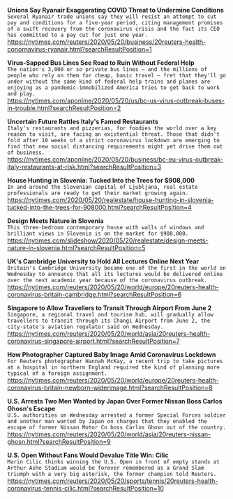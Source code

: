 **Unions Say Ryanair Exaggerating COVID Threat to Undermine Conditions**\
`Several Ryanair trade unions say they will resist an attempt to cut pay and conditions for a five-year period, citing management promises of a swift recovery from the coronavirus crisis and the fact its CEO has committed to a pay cut for just one year.`\
https://nytimes.com/reuters/2020/05/20/business/20reuters-health-conornavirus-ryanair.html?searchResultPosition=1

**Virus-Sapped Bus Lines See Road to Ruin Without Federal Help**\
`The nation's 3,000 or so private bus lines — and the millions of people who rely on them for cheap, basic travel — fret that they'll go under without the same kind of federal help trains and planes are enjoying as a pandemic-immobilized America tries to get back to work and play.`\
https://nytimes.com/aponline/2020/05/20/us/bc-us-virus-outbreak-buses-in-trouble.html?searchResultPosition=2

**Uncertain Future Rattles Italy's Famed Restaurants**\
`Italy's restaurants and pizzerias, for foodies the world over a key reason to visit, are facing an existential threat. Those that didn't fold after 10 weeks of a strict coronavirus lockdown are emerging to find that new social distancing requirements might yet drive them out of business.`\
https://nytimes.com/aponline/2020/05/20/business/bc-eu-virus-outbreak-italy-restaurants-at-risk.html?searchResultPosition=3

**House Hunting in Slovenia: Tucked Into the Trees for $908,000**\
`In and around the Slovenian capital of Ljubljana, real estate professionals are ready to get their market growing again.`\
https://nytimes.com/2020/05/20/realestate/house-hunting-in-slovenia-tucked-into-the-trees-for-908000.html?searchResultPosition=4

**Design Meets Nature in Slovenia**\
`This three-bedroom contemporary house with walls of windows and brilliant views in Slovenia is on the market for $908,000.`\
https://nytimes.com/slideshow/2020/05/20/realestate/design-meets-nature-in-slovenia.html?searchResultPosition=5

**UK's Cambridge University to Hold All Lectures Online Next Year**\
`Britain's Cambridge University became one of the first in the world on Wednesday to announce that all its lectures would be delivered online over the next academic year because of the coronavirus outbreak.`\
https://nytimes.com/reuters/2020/05/20/world/europe/20reuters-health-coronavirus-britain-cambridge.html?searchResultPosition=6

**Singapore to Allow Travellers to Transit Through Airport From June 2**\
`Singapore, a regional travel and tourism hub, will gradually allow travellers to transit through its Changi Airport from June 2, the city-state's aviation regulator said on Wednesday.     `\
https://nytimes.com/reuters/2020/05/20/world/asia/20reuters-health-coronavirus-singapore-airport.html?searchResultPosition=7

**How Photographer Captured Baby Image Amid Coronavirus Lockdown**\
`For Reuters photographer Hannah McKay, a recent trip to take pictures at a hospital in northern England required the kind of planning more typical of a foreign assignment.`\
https://nytimes.com/reuters/2020/05/20/world/europe/20reuters-health-coronavirus-britain-newborn-widerimage.html?searchResultPosition=8

**U.S. Arrests Two Men Wanted by Japan Over Former Nissan Boss Carlos Ghosn's Escape**\
`U.S. authorities on Wednesday arrested a former Special Forces soldier and another man wanted by Japan on charges that they enabled the escape of former Nissan Motor Co boss Carlos Ghosn out of the country.`\
https://nytimes.com/reuters/2020/05/20/world/asia/20reuters-nissan-ghosn.html?searchResultPosition=9

**U.S. Open Without Fans Would Devalue Title Win: Cilic**\
`Marin Cilic thinks winning the U.S. Open in front of empty stands at Arthur Ashe Stadium would be forever remembered as a Grand Slam triumph with a very big asterisk, the former champion told Reuters.`\
https://nytimes.com/reuters/2020/05/20/sports/tennis/20reuters-health-coronavirus-tennis-cilic.html?searchResultPosition=10

